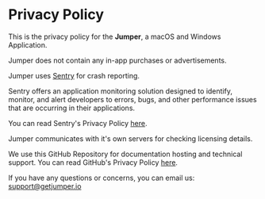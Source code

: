 # Privacy Policy

This is the privacy policy for the **Jumper**, a macOS and Windows Application.

Jumper does not contain any in-app purchases or advertisements.

Jumper uses [Sentry](https://sentry.io) for crash reporting.

Sentry offers an application monitoring solution designed to identify, monitor, and alert developers to errors, bugs, and other performance issues that are occurring in their applications.

You can read Sentry's Privacy Policy [here](https://sentry.io/privacy/).

Jumper communicates with it's own servers for checking licensing details.

We use this GitHub Repository for documentation hosting and technical support. You can read GitHub's Privacy Policy [here](https://docs.github.com/en/site-policy/privacy-policies/github-privacy-statement).

If you have any questions or concerns, you can email us: support@getjumper.io